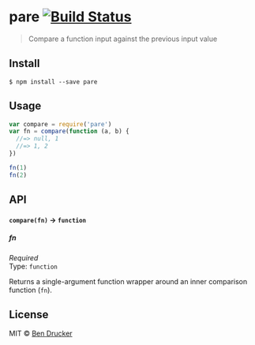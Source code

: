 # pare [![Build Status](https://travis-ci.org/bendrucker/pare.svg?branch=master)](https://travis-ci.org/bendrucker/pare)

> Compare a function input against the previous input value


## Install

```
$ npm install --save pare
```


## Usage

```js
var compare = require('pare')
var fn = compare(function (a, b) {
  //=> null, 1
  //=> 1, 2   
})

fn(1)
fn(2)
```

## API

#### `compare(fn)` -> `function`

##### fn

*Required*  
Type: `function`

Returns a single-argument function wrapper around an inner comparison function (`fn`). 


## License

MIT © [Ben Drucker](http://bendrucker.me)
